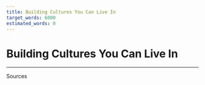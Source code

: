 ```yaml
---
title: Building Cultures You Can Live In
target_words: 6000
estimated_words: 0
---
```


# Building Cultures You Can Live In


---
Sources
